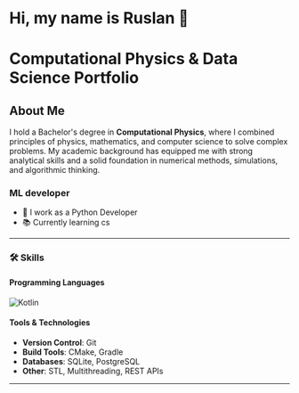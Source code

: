 # Hi, my name is Ruslan 👋

# Computational Physics & Data Science Portfolio

## About Me
I hold a Bachelor's degree in **Computational Physics**, where I combined principles of physics, mathematics, and computer science to solve complex problems. My academic background has equipped me with strong analytical skills and a solid foundation in numerical methods, simulations, and algorithmic thinking.

### ML developer

- 💼 I work as a Python Developer
- 📚 Currently learning cs

---

### 🛠️ Skills

#### Programming Languages
![Kotlin](https://img.shields.io/badge/Kotlin-0095D5?style=for-the-badge&logo=kotlin&logoColor=white)

#### Tools & Technologies
- **Version Control**: Git
- **Build Tools**: CMake, Gradle
- **Databases**: SQLite, PostgreSQL
- **Other**: STL, Multithreading, REST APIs

---
